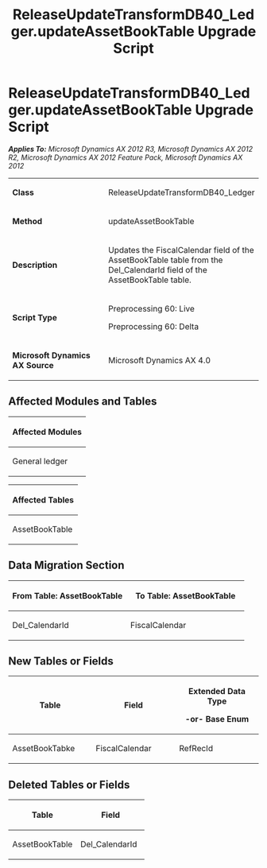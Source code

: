 ﻿---
title: ReleaseUpdateTransformDB40_Ledger.updateAssetBookTable Upgrade Script
TOCTitle: ReleaseUpdateTransformDB40_Ledger.updateAssetBookTable Upgrade Script
ms:assetid: 53135b1f-a389-143c-5c20-b7abf14af1d9
ms:mtpsurl: https://msdn.microsoft.com/en-us/library/JJ736113(v=AX.60)
ms:contentKeyID: 49708289
ms.date: 05/18/2015
mtps_version: v=AX.60
---

# ReleaseUpdateTransformDB40\_Ledger.updateAssetBookTable Upgrade Script 


_**Applies To:** Microsoft Dynamics AX 2012 R3, Microsoft Dynamics AX 2012 R2, Microsoft Dynamics AX 2012 Feature Pack, Microsoft Dynamics AX 2012_

<table>
<colgroup>
<col style="width: 50%" />
<col style="width: 50%" />
</colgroup>
<tbody>
<tr class="odd">
<td><p><strong>Class</strong></p></td>
<td><p>ReleaseUpdateTransformDB40_Ledger</p></td>
</tr>
<tr class="even">
<td><p><strong>Method</strong></p></td>
<td><p>updateAssetBookTable</p></td>
</tr>
<tr class="odd">
<td><p><strong>Description</strong></p></td>
<td><p>Updates the FiscalCalendar field of the AssetBookTable table from the Del_CalendarId field of the AssetBookTable table.</p></td>
</tr>
<tr class="even">
<td><p><strong>Script Type</strong></p></td>
<td><p>Preprocessing 60: Live</p>
<p>Preprocessing 60: Delta</p></td>
</tr>
<tr class="odd">
<td><p><strong>Microsoft Dynamics AX Source</strong></p></td>
<td><p>Microsoft Dynamics AX 4.0</p></td>
</tr>
</tbody>
</table>


## Affected Modules and Tables

<table>
<colgroup>
<col style="width: 100%" />
</colgroup>
<thead>
<tr class="header">
<th><p>Affected Modules</p></th>
</tr>
</thead>
<tbody>
<tr class="odd">
<td><p>General ledger</p></td>
</tr>
</tbody>
</table>


<table>
<colgroup>
<col style="width: 100%" />
</colgroup>
<thead>
<tr class="header">
<th><p>Affected Tables</p></th>
</tr>
</thead>
<tbody>
<tr class="odd">
<td><p>AssetBookTable</p></td>
</tr>
</tbody>
</table>


## Data Migration Section

<table>
<colgroup>
<col style="width: 50%" />
<col style="width: 50%" />
</colgroup>
<thead>
<tr class="header">
<th><p>From Table: AssetBookTable</p></th>
<th><p>To Table: AssetBookTable</p></th>
</tr>
</thead>
<tbody>
<tr class="odd">
<td><p>Del_CalendarId</p></td>
<td><p>FiscalCalendar</p></td>
</tr>
</tbody>
</table>


## New Tables or Fields

<table>
<colgroup>
<col style="width: 33%" />
<col style="width: 33%" />
<col style="width: 33%" />
</colgroup>
<thead>
<tr class="header">
<th><p>Table</p></th>
<th><p>Field</p></th>
<th><p>Extended Data Type</p>
<p>-or- Base Enum</p></th>
</tr>
</thead>
<tbody>
<tr class="odd">
<td><p>AssetBookTabke</p></td>
<td><p>FiscalCalendar</p></td>
<td><p>RefRecId</p></td>
</tr>
</tbody>
</table>


## Deleted Tables or Fields

<table>
<colgroup>
<col style="width: 50%" />
<col style="width: 50%" />
</colgroup>
<thead>
<tr class="header">
<th><p>Table</p></th>
<th><p>Field</p></th>
</tr>
</thead>
<tbody>
<tr class="odd">
<td><p>AssetBookTable</p></td>
<td><p>Del_CalendarId</p></td>
</tr>
</tbody>
</table>

  


